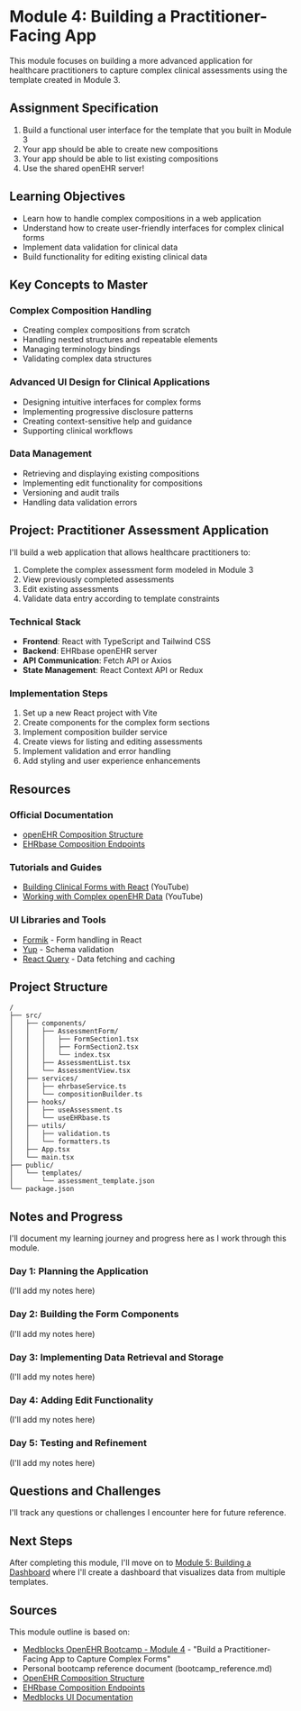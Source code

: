 # Module 4: Building a Practitioner-Facing App

This module focuses on building a more advanced application for healthcare practitioners to capture complex clinical assessments using the template created in Module 3.

## Assignment Specification

1. Build a functional user interface for the template that you built in Module 3
2. Your app should be able to create new compositions
3. Your app should be able to list existing compositions
4. Use the shared openEHR server!

## Learning Objectives

- Learn how to handle complex compositions in a web application
- Understand how to create user-friendly interfaces for complex clinical forms
- Implement data validation for clinical data
- Build functionality for editing existing clinical data

## Key Concepts to Master

### Complex Composition Handling

- Creating complex compositions from scratch
- Handling nested structures and repeatable elements
- Managing terminology bindings
- Validating complex data structures

### Advanced UI Design for Clinical Applications

- Designing intuitive interfaces for complex forms
- Implementing progressive disclosure patterns
- Creating context-sensitive help and guidance
- Supporting clinical workflows

### Data Management

- Retrieving and displaying existing compositions
- Implementing edit functionality for compositions
- Versioning and audit trails
- Handling data validation errors

## Project: Practitioner Assessment Application

I'll build a web application that allows healthcare practitioners to:

1. Complete the complex assessment form modeled in Module 3
2. View previously completed assessments
3. Edit existing assessments
4. Validate data entry according to template constraints

### Technical Stack

- **Frontend**: React with TypeScript and Tailwind CSS
- **Backend**: EHRbase openEHR server
- **API Communication**: Fetch API or Axios
- **State Management**: React Context API or Redux

### Implementation Steps

1. Set up a new React project with Vite
2. Create components for the complex form sections
3. Implement composition builder service
4. Create views for listing and editing assessments
5. Implement validation and error handling
6. Add styling and user experience enhancements

## Resources

### Official Documentation

- [openEHR Composition Structure](https://specifications.openehr.org/releases/RM/latest/ehr.html#_composition_class)
- [EHRbase Composition Endpoints](https://ehrbase.readthedocs.io/en/latest/02_getting_started/04_rest_api.html#composition-endpoints)

### Tutorials and Guides

- [Building Clinical Forms with React](https://www.youtube.com/watch?v=DRbBjqWzcz0) (YouTube)
- [Working with Complex openEHR Data](https://www.youtube.com/watch?v=LHNyqUPYVEk) (YouTube)

### UI Libraries and Tools

- [Formik](https://formik.org/) - Form handling in React
- [Yup](https://github.com/jquense/yup) - Schema validation
- [React Query](https://react-query.tanstack.com/) - Data fetching and caching

## Project Structure

```
/
├── src/
│   ├── components/
│   │   ├── AssessmentForm/
│   │   │   ├── FormSection1.tsx
│   │   │   ├── FormSection2.tsx
│   │   │   └── index.tsx
│   │   ├── AssessmentList.tsx
│   │   └── AssessmentView.tsx
│   ├── services/
│   │   ├── ehrbaseService.ts
│   │   └── compositionBuilder.ts
│   ├── hooks/
│   │   ├── useAssessment.ts
│   │   └── useEHRbase.ts
│   ├── utils/
│   │   ├── validation.ts
│   │   └── formatters.ts
│   ├── App.tsx
│   └── main.tsx
├── public/
│   └── templates/
│       └── assessment_template.json
└── package.json
```

## Notes and Progress

I'll document my learning journey and progress here as I work through this module.

### Day 1: Planning the Application

(I'll add my notes here)

### Day 2: Building the Form Components

(I'll add my notes here)

### Day 3: Implementing Data Retrieval and Storage

(I'll add my notes here)

### Day 4: Adding Edit Functionality

(I'll add my notes here)

### Day 5: Testing and Refinement

(I'll add my notes here)

## Questions and Challenges

I'll track any questions or challenges I encounter here for future reference.

## Next Steps

After completing this module, I'll move on to [Module 5: Building a Dashboard](../module-5-dashboard/README.md) where I'll create a dashboard that visualizes data from multiple templates.

## Sources

This module outline is based on:

- [Medblocks OpenEHR Bootcamp - Module 4](https://medblocks.com/openehr-bootcamp) - "Build a Practitioner-Facing App to Capture Complex Forms"
- Personal bootcamp reference document (bootcamp_reference.md)
- [OpenEHR Composition Structure](https://specifications.openehr.org/releases/RM/latest/ehr.html#_composition_class)
- [EHRbase Composition Endpoints](https://ehrbase.readthedocs.io/en/latest/02_getting_started/04_rest_api.html#composition-endpoints)
- [Medblocks UI Documentation](https://docs.medblocks.com/)

